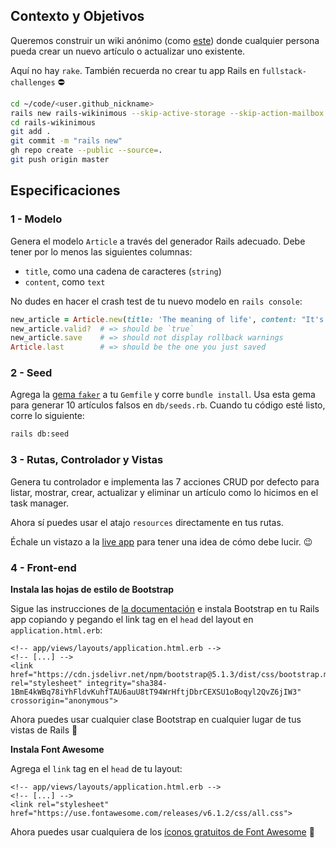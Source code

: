 ## Contexto y Objetivos

Queremos construir un wiki anónimo (como [este](https://wagon-wikinimous.herokuapp.com)) donde cualquier persona pueda crear un nuevo artículo o actualizar uno existente.

Aquí no hay `rake`. También recuerda no crear tu app Rails en `fullstack-challenges` ⛔️


```bash
cd ~/code/<user.github_nickname>
rails new rails-wikinimous --skip-active-storage --skip-action-mailbox
cd rails-wikinimous
git add .
git commit -m "rails new"
gh repo create --public --source=.
git push origin master
```

## Especificaciones

### 1 - Modelo

Genera el modelo `Article` a través del generador Rails adecuado. Debe tener por lo menos las siguientes columnas:

- `title`, como una cadena de caracteres (`string`)
- `content`, como `text`

No dudes en hacer el crash test de tu nuevo modelo en `rails console`:

```ruby
new_article = Article.new(title: 'The meaning of life', content: "It's 42!")
new_article.valid?  # => should be `true`
new_article.save    # => should not display rollback warnings
Article.last        # => should be the one you just saved
```

### 2 - Seed

Agrega la [gema `faker`](https://github.com/stympy/faker) a tu `Gemfile` y corre `bundle install`. Usa esta gema para generar 10 artículos falsos en
`db/seeds.rb`. Cuando tu código esté listo, corre lo siguiente:

```bash
rails db:seed
```

### 3 - Rutas, Controlador y Vistas

Genera tu controlador e implementa las 7 acciones CRUD por defecto para listar, mostrar, crear, actualizar y eliminar un artículo como lo hicimos en el task manager.

Ahora sí puedes usar el atajo `resources` directamente en tus rutas.

Échale un vistazo a la [live app](https://wagon-wikinimous.herokuapp.com) para tener una idea de cómo debe lucir. 😉

### 4 - Front-end

**Instala las hojas de estilo de Bootstrap**

Sigue las instrucciones de [la documentación](https://getbootstrap.com/docs/5.1/getting-started/introduction/#css) e instala Bootstrap en tu Rails app copiando y pegando el link tag en el `head` del layout en `application.html.erb`:


```erb
<!-- app/views/layouts/application.html.erb -->
<!-- [...] -->
<link href="https://cdn.jsdelivr.net/npm/bootstrap@5.1.3/dist/css/bootstrap.min.css" rel="stylesheet" integrity="sha384-1BmE4kWBq78iYhFldvKuhfTAU6auU8tT94WrHftjDbrCEXSU1oBoqyl2QvZ6jIW3" crossorigin="anonymous">
```

Ahora puedes usar cualquier clase Bootstrap en cualquier lugar de tus vistas de Rails 🎉

**Instala Font Awesome**

Agrega el `link` tag en el `head` de tu layout:


```erb
<!-- app/views/layouts/application.html.erb -->
<!-- [...] -->
<link rel="stylesheet" href="https://use.fontawesome.com/releases/v6.1.2/css/all.css">
```

Ahora puedes usar cualquiera de los [íconos gratuitos de Font Awesome](https://fontawesome.com/search?m=free) 🎉
